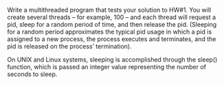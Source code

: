 Write a multithreaded program that tests your solution to HW#1. You will create several threads – for example, 100 – and each thread will request a pid, sleep for a random period of time, and then release the pid. (Sleeping for a random period approximates the typical pid usage in which a pid is assigned to a new process, the process executes and terminates, and the pid is released on the process’ termination).  

On UNIX and Linux systems, sleeping is accomplished through the sleep() function, which is passed an integer value representing the number of seconds to sleep.  
